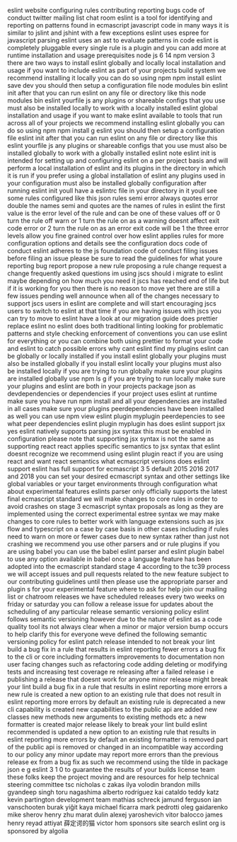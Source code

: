 eslint website configuring rules contributing reporting bugs code of conduct twitter mailing list chat room eslint is a tool for identifying and reporting on patterns found in ecmascript javascript code in many ways it is similar to jslint and jshint with a few exceptions eslint uses espree for javascript parsing eslint uses an ast to evaluate patterns in code eslint is completely pluggable every single rule is a plugin and you can add more at runtime installation and usage prerequisites node js 6 14 npm version 3 there are two ways to install eslint globally and locally local installation and usage if you want to include eslint as part of your projects build system we recommend installing it locally you can do so using npm npm install eslint save dev you should then setup a configuration file node modules bin eslint init after that you can run eslint on any file or directory like this node modules bin eslint yourfile js any plugins or shareable configs that you use must also be installed locally to work with a locally installed eslint global installation and usage if you want to make eslint available to tools that run across all of your projects we recommend installing eslint globally you can do so using npm npm install g eslint you should then setup a configuration file eslint init after that you can run eslint on any file or directory like this eslint yourfile js any plugins or shareable configs that you use must also be installed globally to work with a globally installed eslint note eslint init is intended for setting up and configuring eslint on a per project basis and will perform a local installation of eslint and its plugins in the directory in which it is run if you prefer using a global installation of eslint any plugins used in your configuration must also be installed globally configuration after running eslint init youll have a eslintrc file in your directory in it youll see some rules configured like this json rules semi error always quotes error double the names semi and quotes are the names of rules in eslint the first value is the error level of the rule and can be one of these values off or 0 turn the rule off warn or 1 turn the rule on as a warning doesnt affect exit code error or 2 turn the rule on as an error exit code will be 1 the three error levels allow you fine grained control over how eslint applies rules for more configuration options and details see the configuration docs code of conduct eslint adheres to the js foundation code of conduct filing issues before filing an issue please be sure to read the guidelines for what youre reporting bug report propose a new rule proposing a rule change request a change frequently asked questions im using jscs should i migrate to eslint maybe depending on how much you need it jscs has reached end of life but if it is working for you then there is no reason to move yet there are still a few issues pending well announce when all of the changes necessary to support jscs users in eslint are complete and will start encouraging jscs users to switch to eslint at that time if you are having issues with jscs you can try to move to eslint have a look at our migration guide does prettier replace eslint no eslint does both traditional linting looking for problematic patterns and style checking enforcement of conventions you can use eslint for everything or you can combine both using prettier to format your code and eslint to catch possible errors why cant eslint find my plugins eslint can be globally or locally installed if you install eslint globally your plugins must also be installed globally if you install eslint locally your plugins must also be installed locally if you are trying to run globally make sure your plugins are installed globally use npm ls g if you are trying to run locally make sure your plugins and eslint are both in your projects package json as devdependencies or dependencies if your project uses eslint at runtime make sure you have run npm install and all your dependencies are installed in all cases make sure your plugins peerdependencies have been installed as well you can use npm view eslint plugin myplugin peerdepencies to see what peer dependencies eslint plugin myplugin has does eslint support jsx yes eslint natively supports parsing jsx syntax this must be enabled in configuration please note that supporting jsx syntax is not the same as supporting react react applies specific semantics to jsx syntax that eslint doesnt recognize we recommend using eslint plugin react if you are using react and want react semantics what ecmascript versions does eslint support eslint has full support for ecmascript 3 5 default 2015 2016 2017 and 2018 you can set your desired ecmascript syntax and other settings like global variables or your target environments through configuration what about experimental features eslints parser only officially supports the latest final ecmascript standard we will make changes to core rules in order to avoid crashes on stage 3 ecmascript syntax proposals as long as they are implemented using the correct experimental estree syntax we may make changes to core rules to better work with language extensions such as jsx flow and typescript on a case by case basis in other cases including if rules need to warn on more or fewer cases due to new syntax rather than just not crashing we recommend you use other parsers and or rule plugins if you are using babel you can use the babel eslint parser and eslint plugin babel to use any option available in babel once a language feature has been adopted into the ecmascript standard stage 4 according to the tc39 process we will accept issues and pull requests related to the new feature subject to our contributing guidelines until then please use the appropriate parser and plugin s for your experimental feature where to ask for help join our mailing list or chatroom releases we have scheduled releases every two weeks on friday or saturday you can follow a release issue for updates about the scheduling of any particular release semantic versioning policy eslint follows semantic versioning however due to the nature of eslint as a code quality tool its not always clear when a minor or major version bump occurs to help clarify this for everyone weve defined the following semantic versioning policy for eslint patch release intended to not break your lint build a bug fix in a rule that results in eslint reporting fewer errors a bug fix to the cli or core including formatters improvements to documentation non user facing changes such as refactoring code adding deleting or modifying tests and increasing test coverage re releasing after a failed release i e publishing a release that doesnt work for anyone minor release might break your lint build a bug fix in a rule that results in eslint reporting more errors a new rule is created a new option to an existing rule that does not result in eslint reporting more errors by default an existing rule is deprecated a new cli capability is created new capabilities to the public api are added new classes new methods new arguments to existing methods etc a new formatter is created major release likely to break your lint build eslint recommended is updated a new option to an existing rule that results in eslint reporting more errors by default an existing formatter is removed part of the public api is removed or changed in an incompatible way according to our policy any minor update may report more errors than the previous release ex from a bug fix as such we recommend using the tilde in package json e g eslint 3 1 0 to guarantee the results of your builds license team these folks keep the project moving and are resources for help technical steering committee tsc nicholas c zakas ilya volodin brandon mills gyandeep singh toru nagashima alberto rodríguez kai cataldo teddy katz kevin partington development team mathias schreck jamund ferguson ian vanschooten burak yiğit kaya michael ficarra mark pedrotti oleg gaidarenko mike sherov henry zhu marat dulin alexej yaroshevich vitor balocco james henry reyad attiyat 薛定谔的猫 victor hom sponsors site search eslint org is sponsored by algolia